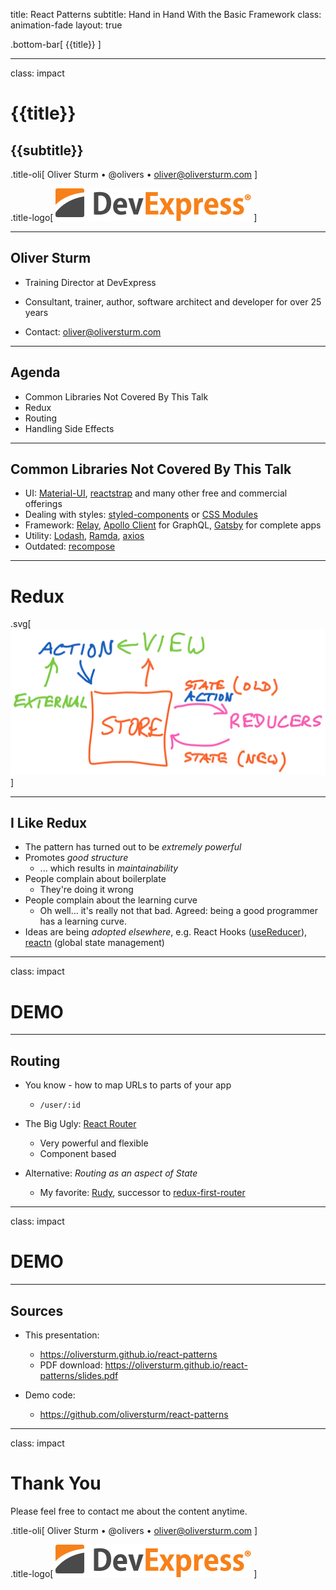 title: React Patterns
subtitle: Hand in Hand With the Basic Framework
class: animation-fade
layout: true

<!-- This slide will serve as the base layout for all your slides -->

.bottom-bar[
{{title}}
]

---

class: impact

# {{title}}

## {{subtitle}}

.title-oli[
Oliver Sturm &bull; @olivers &bull; oliver@oliversturm.com
]

.title-logo[
<img src="template/devexpress.png" id="devexpress" alt="DevExpress">
]

---

## Oliver Sturm

- Training Director at DevExpress
- Consultant, trainer, author, software architect and developer for over 25 years

- Contact: oliver@oliversturm.com

---

## Agenda

- Common Libraries Not Covered By This Talk
- Redux
- Routing
- Handling Side Effects

---

## Common Libraries Not Covered By This Talk

- UI: [Material-UI](https://material-ui.com/), [reactstrap](https://reactstrap.github.io/) and many other free and commercial offerings
- Dealing with styles: [styled-components](https://github.com/styled-components/styled-components) or [CSS Modules](https://github.com/css-modules/css-modules)
- Framework: [Relay](https://github.com/facebook/relay), [Apollo Client](https://github.com/apollographql/apollo-client) for GraphQL, [Gatsby](https://www.gatsbyjs.org/) for complete apps
- Utility: [Lodash](https://lodash.com/), [Ramda](http://ramdajs.com/), [axios](https://github.com/axios/axios)
- Outdated: [recompose](https://github.com/acdlite/recompose)

---

# Redux

.svg[
![Redux](redux.svg)
]

---

## I Like Redux

- The pattern has turned out to be _extremely powerful_
- Promotes _good structure_
  - ... which results in _maintainability_
- People complain about boilerplate
  - They're doing it wrong
- People complain about the learning curve
  - Oh well... it's really not that bad. Agreed: being a good programmer has a learning curve.
- Ideas are being _adopted elsewhere_, e.g. React Hooks ([useReducer](https://reactjs.org/docs/hooks-reference.html#usereducer)), [reactn](https://github.com/CharlesStover/reactn) (global state management)

---

class: impact

# DEMO

---

## Routing

- You know - how to map URLs to parts of your app

  - `/user/:id`

- The Big Ugly: [React Router](https://reacttraining.com/react-router)
  - Very powerful and flexible
  - Component based
- Alternative: _Routing as an aspect of State_
  - My favorite: [Rudy](https://github.com/respond-framework/rudy), successor to [redux-first-router](https://github.com/faceyspacey/redux-first-router)

---

class: impact

# DEMO

---

## Sources

- This presentation:

  - https://oliversturm.github.io/react-patterns
  - PDF download: https://oliversturm.github.io/react-patterns/slides.pdf

- Demo code:

  - https://github.com/oliversturm/react-patterns

---

class: impact

# Thank You

Please feel free to contact me about the content anytime.

.title-oli[
Oliver Sturm &bull; @olivers &bull; oliver@oliversturm.com
]

.title-logo[
<img src="template/devexpress.png" id="devexpress" alt="DevExpress">
]
